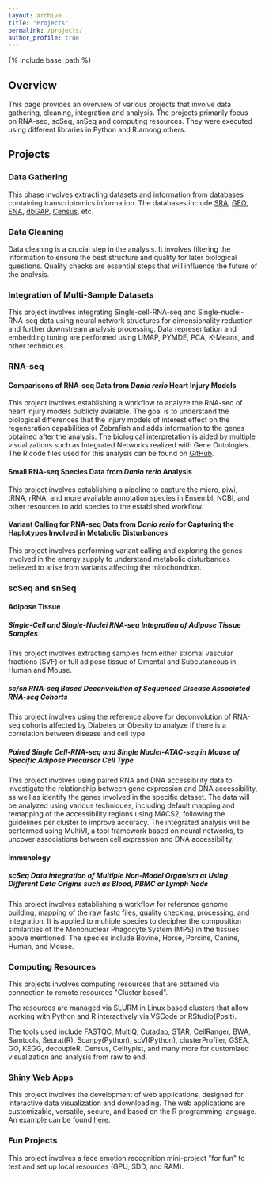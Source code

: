 ```yaml
---
layout: archive
title: "Projects"
permalink: /projects/
author_profile: true
---
```


{% include base_path %}

## Overview

This page provides an overview of various projects that involve data gathering, cleaning, integration and analysis. The projects primarily focus on RNA-seq, scSeq, snSeq and computing resources. They were executed using different libraries in Python and R among others.

## Projects

### Data Gathering

This phase involves extracting datasets and information from databases containing transcriptomics information. The databases include [SRA](https://www.ncbi.nlm.nih.gov/sra/), [GEO](https://www.ncbi.nlm.nih.gov/geo/), [ENA](https://www.ebi.ac.uk/ena), [dbGAP](https://www.ncbi.nlm.nih.gov/gap/), [Census](https://cellxgene.cziscience.com/), etc.

### Data Cleaning

Data cleaning is a crucial step in the analysis. It involves filtering the information to ensure the best structure and quality for later biological questions. Quality checks are essential steps that will influence the future of the analysis.

### Integration of Multi-Sample Datasets

This project involves integrating Single-cell-RNA-seq and Single-nuclei-RNA-seq data using neural network structures for dimensionality reduction and further downstream analysis processing. Data representation and embedding tuning are performed using UMAP, PYMDE, PCA, K-Means, and other techniques.

### RNA-seq 

#### Comparisons of RNA-seq Data from *Danio rerio* Heart Injury Models

This project involves establishing a workflow to analyze the RNA-seq of heart injury models publicly available. The goal is to understand the biological differences that the injury models of interest effect on the regeneration capabilities of Zebrafish and adds information to the genes obtained after the analysis. The biological interpretation is aided by multiple visualizations such as Integrated Networks realized with Gene Ontologies. The R code files used for this analysis can be found on <a href="[https://github.com/MercaderLabAnatomy/PUB_Botos_et_al_2022]">GitHub</a>.

<!---   <img alt="alt_text" width="1920px" height="1080px" src="/images/Figure1_corrected_Shape_and_Index_v4.png" /> -->


#### Small RNA-seq Species Data from *Danio rerio* Analysis

This project involves establishing a pipeline to capture the micro, piwi, tRNA, rRNA, and more available annotation species in Ensembl, NCBI, and other resources to add species to the established workflow.

<!---   <img alt="alt_text" width="1920px" height="1080px" src="/images/Networks_4.5_3_Injuries.png"/> -->


#### Variant Calling for RNA-seq Data from *Danio rerio* for Capturing the Haplotypes Involved in Metabolic Disturbances

This project involves performing variant calling and exploring the genes involved in the energy supply to understand metabolic disturbances believed to arise from variants affecting the mitochondrion.

### scSeq and snSeq

#### Adipose Tissue

##### Single-Cell and Single-Nuclei RNA-seq Integration of Adipose Tissue Samples

This project involves extracting samples from either stromal vascular fractions (SVF) or full adipose tissue of Omental and Subcutaneous in Human and Mouse.

##### sc/sn RNA-seq Based Deconvolution of Sequenced Disease Associated RNA-seq Cohorts 

This project involves using the reference above for deconvolution of RNA-seq cohorts affected by Diabetes or Obesity to analyze if there is a correlation between disease and cell type.

##### Paired Single Cell-RNA-seq and Single Nuclei-ATAC-seq in Mouse of Specific Adipose Precursor Cell Type

This project involves using paired RNA and DNA accessibility data to investigate the relationship between gene expression and DNA accessibility, as well as identify the genes involved in the specific dataset. The data will be analyzed using various techniques, including default mapping and remapping of the accessibility regions using MACS2, following the guidelines per cluster to improve accuracy. The integrated analysis will be performed using MultiVI, a tool framework based on neural networks, to uncover associations between cell expression and DNA accessibility.

#### Immunology

##### scSeq Data Integration of Multiple Non-Model Organism at Using Different Data Origins such as Blood, PBMC or Lymph Node

This project involves establishing a workflow for reference genome building, mapping of the raw fastq files, quality checking, processing, and integration. It is applied to multiple species to decipher the composition similarities of the Mononuclear Phagocyte System (MPS) in the tissues above mentioned. The species include Bovine, Horse, Porcine, Canine, Human, and Mouse.

### Computing Resources

This projects involves computing resources that are obtained via connection to remote resources "Cluster based".

The resources are managed via SLURM in Linux based clusters that allow working with Python and R interactively via VSCode or RStudio(Posit).

The tools used include FASTQC, MultiQ, Cutadap, STAR, CellRanger, BWA, Samtools, Seurat(R), Scanpy(Python), scVI(Python), clusterProfiler, GSEA, GO, KEGG, decoupleR, Census, Celltypist, and many more for customized visualization and analysis from raw to end.


### Shiny Web Apps

This project involves the development of web applications, designed for interactive data visualization and downloading. The web applications are customizable, versatile, secure, and based on the R programming language. An example can be found <a href="[https://mybinder.org/v2/gh/MercaderLabAnatomy/PUB_Botos_et_al_2022_shinyapp_binder/HEAD?urlpath=shiny/bus-dashboard/]">here</a>.

### Fun Projects

This project involves a face emotion recognition mini-project "for fun" to test and set up local resources (GPU, SDD, and RAM).
